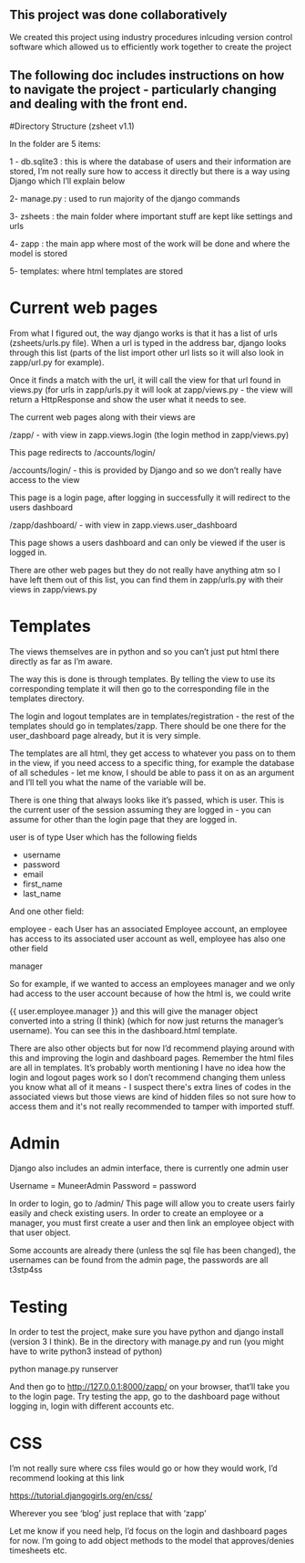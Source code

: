 ## This project was done collaboratively

We created this project using industry procedures inlcuding version control software which allowed us to efficiently work together to create the project

## The following doc includes instructions on how to navigate the project - particularly changing and dealing with the front end.

#Directory Structure (zsheet v1.1)

In the folder are 5 items:

1 - db.sqlite3 : this is where the database of users and their information are stored, I’m not really sure how to access it directly but there is a way using Django which I’ll explain below

2- manage.py : used to run majority of the django commands

3- zsheets : the main folder where important stuff are kept like settings and urls

4- zapp : the main app where most of the work will be done and where the model is stored

5- templates: where html templates are stored


# Current web pages

From what I figured out, the way django works is that it has a list of urls (zsheets/urls.py file). When a url is typed in the address bar, django looks through this list (parts of the list import other url lists so it will also look in zapp/url.py for example). 

Once it finds a match with the url, it will call the view for that url found in views.py (for urls in zapp/urls.py it will look at zapp/views.py - the view will return a HttpResponse and show the user what it needs to see.

The current web pages along with their views are

/zapp/ - with view in zapp.views.login (the login method in zapp/views.py)

This page redirects to /accounts/login/

/accounts/login/ - this is provided by Django and so we don’t really have access to the view

This page is a login page, after logging in successfully it will redirect to the users dashboard

/zapp/dashboard/ - with view in zapp.views.user_dashboard

This page shows a users dashboard and can only be viewed if the user is logged in.

There are other web pages but they do not really have anything atm so I have left them out of this list, you can find them in zapp/urls.py with their views in zapp/views.py

# Templates

The views themselves are in python and so you can’t just put html there directly as far as I’m aware.

The way this is done is through templates. By telling the view to use its corresponding template it will then go to the corresponding file in the templates directory.

The login and logout templates are in templates/registration - the rest of the templates should go in templates/zapp. There should be one there for the user_dashboard page already, but it is very simple.

The templates are all html, they get access to whatever you pass on to them in the view, if you need access to a specific thing, for example the database of all schedules - let me know, I should be able to pass it on as an argument and I’ll tell you what the name of the variable will be.

There is one thing that always looks like it’s passed, which is user. This is the current user of the session assuming they are logged in - you can assume for other than the login page that they are logged in.

user is of type User which has the following fields

* username
* password
* email
* first_name
* last_name

And one other field:

employee - each User has an associated Employee account, an employee has access to its associated user account as well, employee has also one other field

manager


So for example, if we wanted to access an employees manager and we only had access to the user account because of how the html is, we could write

{{ user.employee.manager }} and this will give the manager object converted into a string  (I think) (which for now just returns the manager’s username). You can see this in the dashboard.html template.

There are also other objects but for now I’d recommend playing around with this and improving the login and dashboard pages. Remember the html files are all in templates. It’s probably worth mentioning I have no idea how the login and logout pages work so I don’t recommend changing them unless you know what all of it means - I suspect there's extra lines of codes in the associated views but those views are kind of hidden files so not sure how to access them and it's not really recommended to tamper with imported stuff.

# Admin

Django also includes an admin interface, there is currently one admin user

Username = MuneerAdmin
Password = password

In order to login, go to /admin/
This page will allow you to create users fairly easily and check existing users. In order to create an employee or a manager, you must first create a user and then link an employee object with that user object.

Some accounts are already there (unless the sql file has been changed), the usernames can be found from the admin page, the passwords are all t3stp4ss


# Testing

In order to test the project, make sure you have python and django install (version 3 I think).
Be in the directory with manage.py and run (you might have to write python3 instead of python)

python manage.py runserver

And then go to http://127.0.0.1:8000/zapp/ on your browser, that’ll take you to the login page. Try testing the app, go to the dashboard page without logging in, login with different accounts etc.

# CSS

I’m not really sure where css files would go or how they would work, I’d recommend looking at this link

https://tutorial.djangogirls.org/en/css/

Wherever you see ‘blog’ just replace that with ‘zapp’

Let me know if you need help, I’d focus on the login and dashboard pages for now. I’m going to add object methods to the model that approves/denies timesheets etc.
